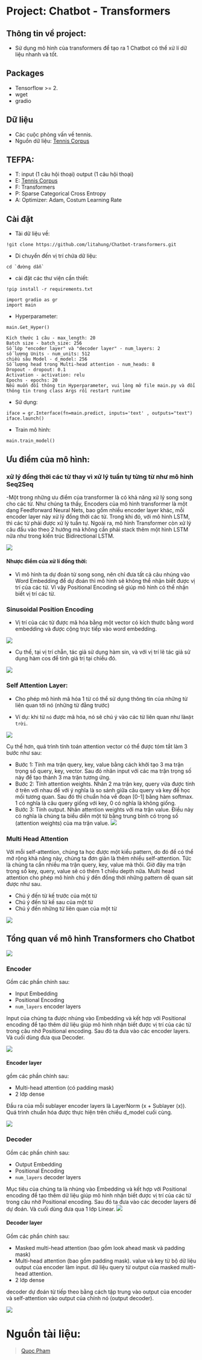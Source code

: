 # Project: Chatbot - Transformers

## Thông tin về project:
* Sử dụng mô hình của transformers để tạo ra 1 Chatbot có thể xử lí dữ liệu nhanh và tốt.

## Packages
* Tensorflow >= 2.
* wget
* gradio

## Dữ liệu

* Các cuộc phỏng vấn về tennis.
* Nguồn dữ liệu: [Tennis Corpus](http://zissou.infosci.cornell.edu/convokit/datasets/tennis-corpus/tennis-corpus.zip)

## TEFPA:
* T: input (1 câu hội thoại) output (1 câu hội thoại)
* E: [Tennis Corpus](http://zissou.infosci.cornell.edu/convokit/datasets/tennis-corpus/tennis-corpus.zip)
* F: Transformers
* P: Sparse Categorical Cross Entropy
* A: Optimizer: Adam, Costum Learning Rate


## Cài đặt
- Tải dữ liệu về:
```
!git clone https://github.com/litahung/Chatbot-transformers.git
```
- Di chuyển đến vị trí chứa dữ liệu:
```
cd `đường dẫn`
```
- cài đặt các thư viện cần thiết:
```
!pip install -r requirements.txt
```
```
import gradio as gr
import main
```
- Hyperparameter:

```
main.Get_Hyper()
```
```
Kích thước 1 câu - max_length: 20
Batch size - batch_size: 256
Số lớp "encoder layer" và "decoder layer" - num_layers: 2
số lượng Units - num_units: 512
chiều sâu Model - d_model: 256
Số lượng head trong Multi-head attention - num_heads: 8
Dropout - dropout: 0.1
Activation - activation: relu
Epochs - epochs: 20
Nếu muốn đổi thông tin Hyperparameter, vui lòng mở file main.py và đổi thông tin trong class Args rồi restart runtime
```
- Sử dụng:

```
iface = gr.Interface(fn=main.predict, inputs='text' , outputs="text")
iface.launch()
```

- Train mô hình:

```
main.train_model()
```


## Ưu điểm của mô hình:
### xử lý đồng thời các từ thay vì xử lý tuần tự từng từ như mô hình Seq2Seq

-Một trong những ưu điểm của transformer là có khả năng xử lý song song cho các từ. Như chúng ta thấy, Encoders của mô hình transformer là một dạng Feedforward Neural Nets, bao gồm nhiều encoder layer khác, mỗi encoder layer này xử lý đồng thời các từ. Trong khi đó, với mô hình LSTM, thì các từ phải được xử lý tuần tự. Ngoài ra, mô hình Transformer còn xử lý câu đầu vào theo 2 hướng mà không cần phải stack thêm một hình LSTM nữa như trong kiến trúc Bidirectional LSTM.

![](https://i.imgur.com/W62Aqek.jpg)

#### Nhược điểm của xử lí đồng thời:
- Vì mô hình ta dự đoán từ song song, nên chỉ đưa tất cả câu nhúng vào Word Embedding để dự đoán thì mô hình sẽ không thể nhận biết được vị trí của các từ. Vì vậy Positional Encoding sẽ giúp mô hình có thể nhận biết vị trí các từ.

### Sinusoidal Position Encoding
- Vị trí của các từ được mã hóa bằng một vector có kích thước bằng word embedding và được cộng trực tiếp vào word embedding.

![](https://pbcquoc.github.io/images/transformer/embedding.jpg)

- Cụ thể, tại vị trí chẵn, tác giả sử dụng hàm sin, và với vị trí lẽ tác giả sử dụng hàm cos để tính giá trị tại chiều đó.

![](https://i.imgur.com/PSS6OIG.jpg)

### Self Attention Layer: 
* Cho phép mô hình mã hóa 1 từ có thể sử dụng thông tin của những từ liên quan tới nó (những từ đằng trước)

* Ví dụ: khi từ `nó` được mã hóa, nó sẽ chú ý vào các từ liên quan như là`mặt trời`.

![](https://pbcquoc.github.io/images/transformer/self_attention.jpg)

Cụ thể hơn, quá trình tính toán attention vector có thể được tóm tắt làm 3 bước như sau:

* Bước 1: Tính ma trận query, key, value bằng cách khởi tạo 3 ma trận trọng số query, key, vector. Sau đó nhân input với các ma trận trọng số này để tạo thành 3 ma trận tương ứng.
* Bước 2: Tính attention weights. Nhân 2 ma trận key, query vừa được tính ở trên với nhau để với ý nghĩa là so sánh giữa câu query và key để học mối tương quan. Sau đó thì chuẩn hóa về đoạn [0-1] bằng hàm softmax. 1 có nghĩa là câu query giống với key, 0 có nghĩa là không giống.
* Bước 3: Tính output. Nhân attention weights với ma trận value. Điều này có nghĩa là chúng ta biểu diễn một từ bằng trung bình có trọng số (attention weights) của ma trận value.
![](https://pbcquoc.github.io/images/transformer/attention_vector.jpg)

### Multi Head Attention

 Với mỗi self-attention, chúng ta học được một kiểu pattern, do đó để có thể mở rộng khả năng này, chúng ta đơn giản là thêm nhiều self-attention. Tức là chúng ta cần nhiều ma trận query, key, value mà thôi. Giờ đây ma trận trọng số key, query, value sẽ có thêm 1 chiều depth nữa.
 Multi head attention cho phép mô hình chú ý đến đồng thời những pattern dễ quan sát được như sau.

 * Chú ý đến từ kế trước của một từ
* Chú ý đến từ kế sau của một từ
* Chú ý đến những từ liên quan của một từ

![](https://pbcquoc.github.io/images/transformer/multi_head_attention.jpg)

## Tổng quan về mô hình Transformers cho Chatbot

![](https://raw.githubusercontent.com/bryanlimy/tf2-transformer-chatbot/master/transformer.png)

### Encoder

Gồm các phần chính sau:
* Input Embedding
* Positional Encoding
* `num_layers` encoder layers

Input của chúng ta được nhúng vào Embedding và kết hợp với Positional encoding để tạo thêm dữ liệu giúp mô hình nhận biết được vị trí của các từ trong câu nhờ Positional encoding. Sau đó ta đưa vào các encoder layers. Và cuối dùng đưa qua Decoder.

![](https://i.imgur.com/PeZhBRF.png)

#### Encoder layer

gồm các phần chính sau: 
* Multi-head attention (có padding mask)
* 2 lớp dense

Đầu ra của mỗi sublayer encoder layers là LayerNorm (x + Sublayer (x)). Quá trình chuẩn hóa được thực hiện trên chiều d_model cuối cùng.

![](https://i.imgur.com/7Y24kU3.png)


### Decoder
Gồm các phần chính sau:
* Output Embedding
* Positional Encoding
* `num_layers` decoder layers

Mục tiêu của chúng ta là nhúng vào Embedding và kết hợp với Positional encoding để tạo thêm dữ liệu giúp mô hình nhận biết được vị trí của các từ trong câu nhờ Positional encoding. Sau đó ta đưa vào các decoder layers để dự đoán. Và cuối dùng đưa qua 1 lớp Linear.
![](https://i.imgur.com/i2gYJQm.png)


#### Decoder layer
Gồm các phần chính sau:
* Masked multi-head attention (bao gồm look ahead mask và padding mask)
* Multi-head attention (bao gồm padding mask). value và key từ bộ dữ liệu output của encoder làm input. dữ liệu query từ output của masked multi-head attention.
* 2 lớp dense

decoder  dự đoán từ tiếp theo bằng cách tập trung vào output của encoder và  self-attention vào output của chính nó (output decoder).

![](https://i.imgur.com/CkVez18.png)

# Nguồn tài liệu:
> [Quoc Pham](https://pbcquoc.github.io/transformer/)



